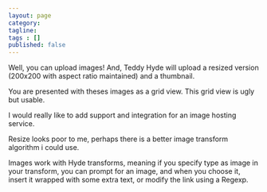 ```yaml
---
layout: page
category: 
tagline: 
tags : [] 
published: false
---
```


Well, you can upload images! And, Teddy Hyde will upload a resized version (200x200 with aspect ratio maintained) and a thumbnail.

You are presented with theses images as a grid view. This grid view is ugly but usable.

I would really like to add support and integration for an image hosting service.

Resize looks poor to me, perhaps there is a better image transform algorithm i could use.

Images work with Hyde transforms, meaning if you specify type as image in your transform, you can prompt for an image, and when you choose it, insert it wrapped with some extra text, or modify the link using a Regexp.



